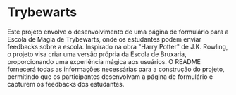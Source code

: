 # Trybewarts
Este projeto envolve o desenvolvimento de uma página de formulário para a Escola de Magia de Trybewarts, onde os estudantes podem enviar feedbacks sobre a escola. Inspirado na obra "Harry Potter" de J.K. Rowling, o projeto visa criar uma versão própria da Escola de Bruxaria, proporcionando uma experiência mágica aos usuários. O README fornecerá todas as informações necessárias para a construção do projeto, permitindo que os participantes desenvolvam a página de formulário e capturem os feedbacks dos estudantes.

